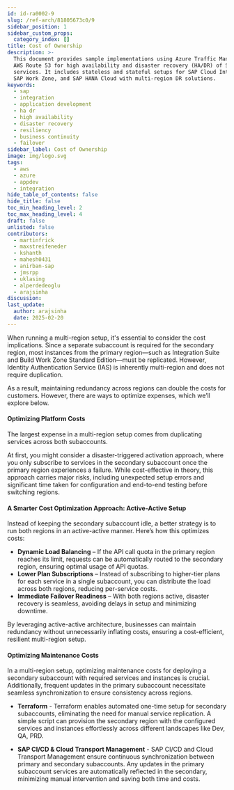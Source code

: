 ```yaml
---
id: id-ra0002-9
slug: /ref-arch/81805673c0/9
sidebar_position: 1
sidebar_custom_props:
  category_index: []
title: Cost of Ownership
description: >-
  This document provides sample implementations using Azure Traffic Manager and
  AWS Route 53 for high availability and disaster recovery (HA/DR) of SAP
  services. It includes stateless and stateful setups for SAP Cloud Integration,
  SAP Work Zone, and SAP HANA Cloud with multi-region DR solutions.
keywords:
  - sap
  - integration
  - application development
  - ha dr
  - high availability
  - disaster recovery
  - resiliency
  - business continuity
  - failover
sidebar_label: Cost of Ownership
image: img/logo.svg
tags:
  - aws
  - azure
  - appdev
  - integration
hide_table_of_contents: false
hide_title: false
toc_min_heading_level: 2
toc_max_heading_level: 4
draft: false
unlisted: false
contributors:
  - martinfrick
  - maxstreifeneder
  - kshanth
  - mahesh0431
  - anirban-sap
  - jmsrpp
  - uklasing
  - alperdedeoglu
  - arajsinha
discussion: 
last_update:
  author: arajsinha
  date: 2025-02-20
---
```


When running a multi-region setup, it's essential to consider the cost implications. Since a separate subaccount is required for the secondary region, most instances from the primary region—such as Integration Suite and Build Work Zone Standard Edition—must be replicated. However, Identity Authentication Service (IAS) is inherently multi-region and does not require duplication.

As a result, maintaining redundancy across regions can double the costs for customers. However, there are ways to optimize expenses, which we’ll explore below.

#### Optimizing Platform Costs
The largest expense in a multi-region setup comes from duplicating services across both subaccounts. 

At first, you might consider a disaster-triggered activation approach, where you only subscribe to services in the secondary subaccount once the primary region experiences a failure. While cost-effective in theory, this approach carries major risks, including unexpected setup errors and significant time taken for configuration and end-to-end testing before switching regions.

#### **A Smarter Cost Optimization Approach: Active-Active Setup**
Instead of keeping the secondary subaccount idle, a better strategy is to run both regions in an active-active manner. Here’s how this optimizes costs:

- **Dynamic Load Balancing** – If the API call quota in the primary region reaches its limit, requests can be automatically routed to the secondary region, ensuring optimal usage of API quotas.
- **Lower Plan Subscriptions** – Instead of subscribing to higher-tier plans for each service in a single subaccount, you can distribute the load across both regions, reducing per-service costs.
- **Immediate Failover Readiness** – With both regions active, disaster recovery is seamless, avoiding delays in setup and minimizing downtime.

By leveraging active-active architecture, businesses can maintain redundancy without unnecessarily inflating costs, ensuring a cost-efficient, resilient multi-region setup.

#### Optimizing Maintenance Costs
In a multi-region setup, optimizing maintenance costs for deploying a secondary subaccount with required services and instances is crucial. Additionally, frequent updates in the primary subaccount necessitate seamless synchronization to ensure consistency across regions.

- **Terraform** - Terraform enables automated one-time setup for secondary subaccounts, eliminating the need for manual service replication. A simple script can provision the secondary region with the configured services and instances effortlessly across different landscapes like Dev, QA, PRD. 

- **SAP CI/CD & Cloud Transport Management** - SAP CI/CD and Cloud Transport Management ensure continuous synchronization between primary and secondary subaccounts. Any updates in the primary subaccount services are automatically reflected in the secondary, minimizing manual intervention and saving both time and costs.